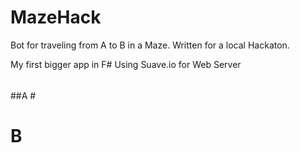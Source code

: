 # MazeHack
Bot for traveling from A to B in a Maze. 
Written for a local Hackaton.

My first bigger app in F#
Using Suave.io for Web Server

######
##A  #
#### #
#    #
# ####
#  B #
######
